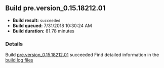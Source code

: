 ## Build pre.version_0.15.18212.01
- **Build result:** `succeeded`
- **Build queued:** 7/31/2018 10:30:24 AM
- **Build duration:** 81.78 minutes
### Details
Build [pre.version_0.15.18212.01](https://winappstudio.visualstudio.com/web/build.aspx?pcguid=a4ef43be-68ce-4195-a619-079b4d9834c2&builduri=vstfs%3a%2f%2f%2fBuild%2fBuild%2f26079) succeeded
Find detailed information in the [build log files](https://uwpctdiags.blob.core.windows.net/buildlogs/pre.version_0.15.18212.01_logs.zip)
